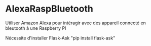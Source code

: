 # AlexaRaspBluetooth
Utiliser Amazon Alexa pour intéragir avec des appareil connecté en bleutooth à une Raspberry PI

Nécessite d'installer Flask-Ask "pip install flask-ask"
